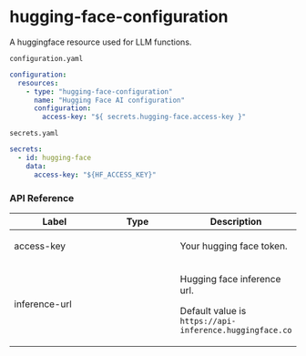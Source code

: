# hugging-face-configuration

A huggingface resource used for LLM functions.


`configuration.yaml`
```yaml
configuration:
  resources:
    - type: "hugging-face-configuration"
      name: "Hugging Face AI configuration"
      configuration:
        access-key: "${ secrets.hugging-face.access-key }"
```

`secrets.yaml`
```yaml
secrets:
  - id: hugging-face
    data:
      access-key: "${HF_ACCESS_KEY}"
```
### API Reference

<table><thead><tr><th width="158.33333333333331">Label</th><th width="139">Type</th><th>Description</th></tr></thead><tbody><tr><td>access-key</td><td><br></td><td><p>Your hugging face token. </p></td></tr><tr><td>inference-url</td><td><br></td><td><p>Hugging face inference url.</p><p></p><p>Default value is <code>https://api-inference.huggingface.co</code></p></td></tr></tbody></table>
